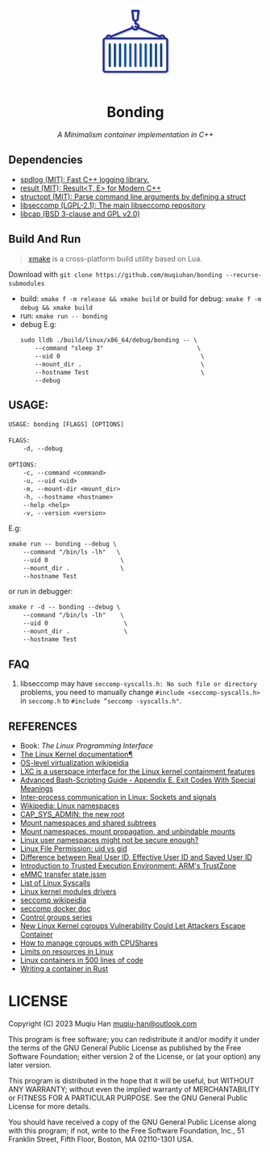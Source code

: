 <div align="center">

<img src="./.github/logo.png" height="150px" width="150px">

# Bonding

*A Minimalism container implementation in C++*

</div>

## Dependencies
- [spdlog (MIT): Fast C++ logging library.](https://github.com/gabime/spdlog)
- [result (MIT): Result<T, E> for Modern C++](https://github.com/p-ranav/result)
- [structopt (MIT): Parse command line arguments by defining a struct](https://github.com/p-ranav/structopt)
- [libseccomp (LGPL-2.1): The main libseccomp repository](https://github.com/seccomp/libseccomp)
- [libcap (BSD 3-clause and GPL v2.0)](https://git.kernel.org/pub/scm/libs/libcap/libcap.git/)
  
## Build And Run
> [xmake](https://xmake.io) is a cross-platform build utility based on Lua.

Download with `git clone https://github.com/muqiuhan/bonding --recurse-submodules`

- build: `xmake f -m release && xmake build` or build for debug: `xmake f -m debug && xmake build`
- run: `xmake run -- bonding`
- debug
  E.g:
  ```shell
  sudo lldb ./build/linux/x86_64/debug/bonding -- \
      --command "sleep 3"                          \
      --uid 0                                       \
      --mount_dir .                                 \
      --hostname Test                               \
      --debug
  ```

## USAGE:

```shell
USAGE: bonding [FLAGS] [OPTIONS] 

FLAGS:
    -d, --debug

OPTIONS:
    -c, --command <command>
    -u, --uid <uid>
    -m, --mount-dir <mount_dir>
    -h, --hostname <hostname>
    --help <help>
    -v, --version <version>
```

E.g:
```shell
xmake run -- bonding --debug \
    --command "/bin/ls -lh"   \
    --uid 0                    \
    --mount_dir .              \
    --hostname Test
```

or run in debugger:
```shell
xmake r -d -- bonding --debug \
    --command "/bin/ls -lh"    \
    --uid 0                     \
    --mount_dir .               \
    --hostname Test
```

## FAQ
1. libseccomp may have `seccomp-syscalls.h: No such file or directory` problems, you need to manually change `#include <seccomp-syscalls.h>` in `seccomp.h` to `#include ”seccomp -syscalls.h"`.

## REFERENCES

- Book: *The Linux Programming Interface*
- [The Linux Kernel documentation¶](https://www.kernel.org/doc/html/latest/index.html)
- [OS-level virtualization wikipeidia](https://en.wikipedia.org/wiki/OS-level_virtualization)
- [LXC is a userspace interface for the Linux kernel containment features](https://linuxcontainers.org/lxc/introduction/)
- [Advanced Bash-Scripting Guide - Appendix E. Exit Codes With Special Meanings](https://tldp.org/LDP/abs/html/exitcodes.html)
- [Inter-process communication in Linux: Sockets and signals](https://opensource.com/article/19/4/interprocess-communication-linux-networking)
- [Wikipedia: Linux namespaces](https://en.wikipedia.org/wiki/Linux_namespaces)
- [CAP_SYS_ADMIN: the new root](https://lwn.net/Articles/486306/)
- [Mount namespaces and shared subtrees](https://lwn.net/Articles/689856/)
- [Mount namespaces, mount propagation, and unbindable mounts](https://lwn.net/Articles/690679/)
- [Linux user namespaces might not be secure enough?](https://medium.com/@ewindisch/linux-user-namespaces-might-not-be-secure-enough-a-k-a-subverting-posix-capabilities-f1c4ae19cad)
- [Linux File Permission: uid vs gid](https://www.cbtnuggets.com/blog/technology/system-admin/linux-file-permission-uid-vs-gid)
- [Difference between Real User ID, Effective User ID and Saved User ID](https://stackoverflow.com/questions/32455684/difference-between-real-user-id-effective-user-id-and-saved-user-id/32456814#32456814)
- [Introduction to Trusted Execution Environment: ARM's TrustZone](https://blog.quarkslab.com/introduction-to-trusted-execution-environment-arms-trustzone.html)
- [eMMC transfer state.jssm](https://gist.github.com/StoneCypher/be7f117881915e7df7bbc96c5c0a84d5)
- [List of Linux Syscalls](https://linuxhint.com/list_of_linux_syscalls/)
- [Linux kernel modules drivers](http://www.haifux.org/lectures/86-sil/kernel-modules-drivers/kernel-modules-drivers.html)
- [seccomp wikipeidia](https://en.wikipedia.org/wiki/Seccomp)
- [seccomp docker doc](https://github.com/docker/docs/blob/main/engine/security/seccomp.md)
- [Control groups series](https://lwn.net/Articles/604609/)
- [New Linux Kernel cgroups Vulnerability Could Let Attackers Escape Container](https://thehackernews.com/2022/03/new-linux-kernel-cgroups-vulnerability.html)
- [How to manage cgroups with CPUShares](https://www.redhat.com/sysadmin/cgroups-part-two)
- [Limits on resources in Linux](https://0xax.gitbooks.io/linux-insides/content/SysCall/linux-syscall-6.html)
- [Linux containers in 500 lines of code](https://blog.lizzie.io/linux-containers-in-500-loc.html)
- [Writing a container in Rust](https://litchipi.github.io/series/container_in_rust)

# LICENSE
Copyright (C) 2023 Muqiu Han <muqiu-han@outlook.com>

This program is free software; you can redistribute it and/or modify
it under the terms of the GNU General Public License as published by
the Free Software Foundation; either version 2 of the License, or
(at your option) any later version.

This program is distributed in the hope that it will be useful,
but WITHOUT ANY WARRANTY; without even the implied warranty of
MERCHANTABILITY or FITNESS FOR A PARTICULAR PURPOSE.  See the
GNU General Public License for more details.

You should have received a copy of the GNU General Public License along
with this program; if not, write to the Free Software Foundation, Inc.,
51 Franklin Street, Fifth Floor, Boston, MA 02110-1301 USA.